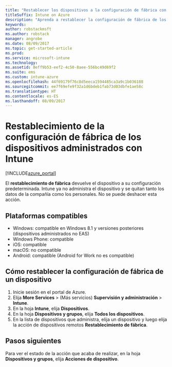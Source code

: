 ```yaml
---
title: "Restablecer los dispositivos a la configuración de fábrica con Intune"
titleSuffix: Intune on Azure
description: "Aprenda a restablecer la configuración de fábrica de los dispositivos que administra con Intune."
keywords: 
author: robstackmsft
ms.author: robstack
manager: angrobe
ms.date: 08/09/2017
ms.topic: get-started-article
ms.prod: 
ms.service: microsoft-intune
ms.technology: 
ms.assetid: 8eff9b53-eef2-4c50-8aee-556bc49d69f2
ms.suite: ems
ms.custom: intune-azure
ms.openlocfilehash: 44f69179f76c8d5eeca1594485ca3a9c1b036188
ms.sourcegitcommit: ee7f69efe9f32a1d6bdeb1fab73d03dbfe1ae58c
ms.translationtype: HT
ms.contentlocale: es-ES
ms.lasthandoff: 08/09/2017
---
```

# <a name="reset-intune-managed-devices-to-factory-settings"></a>Restablecimiento de la configuración de fábrica de los dispositivos administrados con Intune


[!INCLUDE[azure_portal](./includes/azure_portal.md)]

El **restablecimiento de fábrica** devuelve el dispositivo a su configuración predeterminada. Intune ya no administra el dispositivo y se quitan tanto los datos de la compañía como los personales. No se puede deshacer esta acción.

## <a name="supported-platforms"></a>Plataformas compatibles

- Windows: compatible en Windows 8.1 y versiones posteriores (dispositivos administrados no EAS)
- Windows Phone: compatible
- iOS: compatible
- macOS: no compatible
- Android: compatible (Android for Work no es compatible)

## <a name="how-to-reset-a-device-to-factory-settings"></a>Cómo restablecer la configuración de fábrica de un dispositivo

1. Inicie sesión en el portal de Azure.
2. Elija **More Services** >  (Más servicios) **Supervisión y administración** > **Intune**.
3. En la hoja **Intune**, elija **Dispositivos**.
4. En la hoja **Dispositivos y grupos**, elija **Todos los dispositivos**.
5. En la lista de dispositivos que administra, elija un dispositivo y luego elija la acción de dispositivos remotos **Restablecimiento de fábrica**.

## <a name="next-steps"></a>Pasos siguientes

Para ver el estado de la acción que acaba de realizar, en la hoja **Dispositivos y grupos**, elija **Acciones de dispositivo**.

